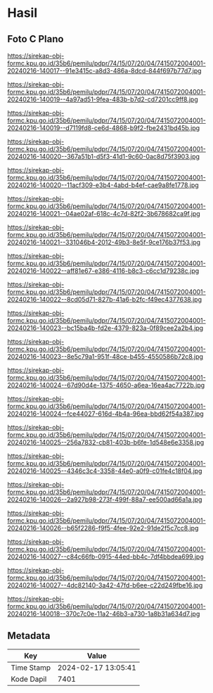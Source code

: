 # Hasil

## Foto C Plano

https://sirekap-obj-formc.kpu.go.id/35b6/pemilu/pdpr/74/15/07/20/04/7415072004001-20240216-140017--91e3415c-a8d3-486a-8dcd-844f697b77d7.jpg

https://sirekap-obj-formc.kpu.go.id/35b6/pemilu/pdpr/74/15/07/20/04/7415072004001-20240216-140019--4a97ad51-9fea-483b-b7d2-cd7201cc9ff8.jpg

https://sirekap-obj-formc.kpu.go.id/35b6/pemilu/pdpr/74/15/07/20/04/7415072004001-20240216-140019--d7119fd8-ce6d-4868-b9f2-fbe2431bd45b.jpg

https://sirekap-obj-formc.kpu.go.id/35b6/pemilu/pdpr/74/15/07/20/04/7415072004001-20240216-140020--367a51b1-d5f3-41d1-9c60-0ac8d75f3903.jpg

https://sirekap-obj-formc.kpu.go.id/35b6/pemilu/pdpr/74/15/07/20/04/7415072004001-20240216-140020--11acf309-e3b4-4abd-b4ef-cae9a8fe1778.jpg

https://sirekap-obj-formc.kpu.go.id/35b6/pemilu/pdpr/74/15/07/20/04/7415072004001-20240216-140021--04ae02af-618c-4c7d-82f2-3b678682ca9f.jpg

https://sirekap-obj-formc.kpu.go.id/35b6/pemilu/pdpr/74/15/07/20/04/7415072004001-20240216-140021--331046b4-2012-49b3-8e5f-9ce176b37f53.jpg

https://sirekap-obj-formc.kpu.go.id/35b6/pemilu/pdpr/74/15/07/20/04/7415072004001-20240216-140022--aff81e67-e386-4116-b8c3-c6cc1d79238c.jpg

https://sirekap-obj-formc.kpu.go.id/35b6/pemilu/pdpr/74/15/07/20/04/7415072004001-20240216-140022--8cd05d71-827b-41a6-b2fc-f49ec4377638.jpg

https://sirekap-obj-formc.kpu.go.id/35b6/pemilu/pdpr/74/15/07/20/04/7415072004001-20240216-140023--bc15ba4b-fd2e-4379-823a-0f89cee2a2b4.jpg

https://sirekap-obj-formc.kpu.go.id/35b6/pemilu/pdpr/74/15/07/20/04/7415072004001-20240216-140023--8e5c79a1-951f-48ce-b455-4550586b72c8.jpg

https://sirekap-obj-formc.kpu.go.id/35b6/pemilu/pdpr/74/15/07/20/04/7415072004001-20240216-140024--67d90d4e-1375-4650-a6ea-16ea4ac7722b.jpg

https://sirekap-obj-formc.kpu.go.id/35b6/pemilu/pdpr/74/15/07/20/04/7415072004001-20240216-140024--fce44027-616d-4b4a-96ea-bbd62f54a387.jpg

https://sirekap-obj-formc.kpu.go.id/35b6/pemilu/pdpr/74/15/07/20/04/7415072004001-20240216-140025--256a7832-cb81-403b-b6fe-1d548e6e3358.jpg

https://sirekap-obj-formc.kpu.go.id/35b6/pemilu/pdpr/74/15/07/20/04/7415072004001-20240216-140025--4346c3c4-3358-44e0-a0f9-c01fe4c18f04.jpg

https://sirekap-obj-formc.kpu.go.id/35b6/pemilu/pdpr/74/15/07/20/04/7415072004001-20240216-140026--2a927b98-273f-499f-88a7-ee500ad66a1a.jpg

https://sirekap-obj-formc.kpu.go.id/35b6/pemilu/pdpr/74/15/07/20/04/7415072004001-20240216-140026--b65f2286-f9f5-4fee-92e2-91de2f5c7cc8.jpg

https://sirekap-obj-formc.kpu.go.id/35b6/pemilu/pdpr/74/15/07/20/04/7415072004001-20240216-140027--c84c66fb-0915-44ed-bb4c-7df4bbdea699.jpg

https://sirekap-obj-formc.kpu.go.id/35b6/pemilu/pdpr/74/15/07/20/04/7415072004001-20240216-140027--4dc82140-3a42-47fd-b6ee-c22d249fbe16.jpg

https://sirekap-obj-formc.kpu.go.id/35b6/pemilu/pdpr/74/15/07/20/04/7415072004001-20240216-140018--370c7c0e-11a2-46b3-a730-1a8b31a634d7.jpg


## Metadata

| Key        | Value               |
| ---------- | ------------------- |
| Time Stamp | 2024-02-17 13:05:41 |
| Kode Dapil | 7401                |



